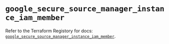 # `google_secure_source_manager_instance_iam_member`

Refer to the Terraform Registory for docs: [`google_secure_source_manager_instance_iam_member`](https://registry.terraform.io/providers/hashicorp/google/5.26.0/docs/resources/secure_source_manager_instance_iam_member).
